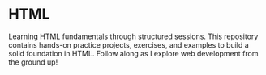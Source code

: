 # HTML
Learning HTML fundamentals through structured sessions. This repository contains hands-on practice projects, exercises, and examples to build a solid foundation in HTML. Follow along as I explore web development from the ground up!
